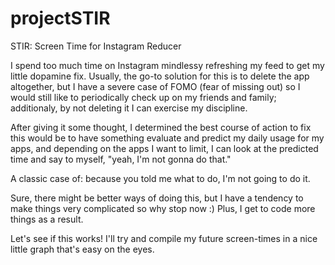 # projectSTIR 

STIR: Screen Time for Instagram Reducer

I spend too much time on Instagram mindlessy refreshing my feed to get my little dopamine fix. Usually, the go-to solution for this is to delete the app altogether, but I have a severe case of FOMO (fear of missing out) so I would still like to periodically check up on my friends and family; additionaly, by not deleting it I can exercise my discipline.

After giving it some thought, I determined the best course of action to fix this would be to have something evaluate and predict my daily usage for my apps, and depending on the apps I want to limit, I can look at the predicted time and say to myself, "yeah, I'm not gonna do that." 

A classic case of: because you told me what to do, I'm not going to do it.

Sure, there might be better ways of doing this, but I have a tendency to make things very complicated so why stop now :) Plus, I get to code more things as a result.

Let's see if this works! I'll try and compile my future screen-times in a nice little graph that's easy on the eyes.
